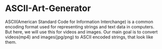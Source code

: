 # ASCII-Art-Generator
ASCII(American Standard Code for Information Interchange) is a common encoding format used for representing strings and text data in computers. But here, we will use this for videos and images.
Our main goal is to convert videos(mp4) and images(jpg/png) to ASCII encoded strings, that look like  them.
